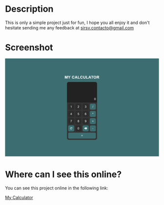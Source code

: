 # Description

This is only a simple project just for fun, I hope you all enjoy it and don't hesitate sending me any feedback at sirsv.contacto@gmail.com

# Screenshot

![](./screenshot.png)

# Where can I see this online?

You can see this project online in the following link:

[My Calculator](https://saidsuyv.github.io/my_calculator)